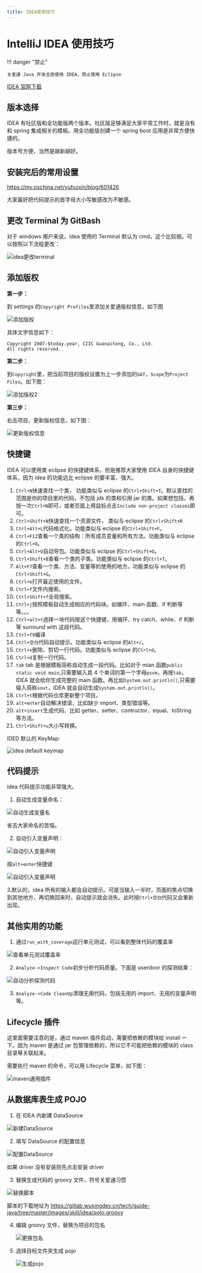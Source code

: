 ```yaml
---
title: IDEA使用技巧
---
```


# IntelliJ IDEA 使用技巧

!!! danger "禁止"

    关爱通 Java 开发全部使用 IDEA，禁止使用 Eclipse

[IDEA 官网下载](https://www.jetbrains.com/idea/download/)

## 版本选择

IDEA 有社区版和全功能版两个版本。社区版足够满足大家平常工作时，就是没有和 spring 集成相关的模板。用全功能版创建一个 spring boot 应用是非常方便快捷的。

版本号方便，当然是越新越好。

## 安装完后的常用设置

https://my.oschina.net/yuhuixin/blog/601426

大家最好把代码提示的首字母大小写敏感改为不敏感。

## 更改 Terminal 为 GitBash

对于 windows 用户来说，idea 使用的 Terminal 默认为 cmd，这个比较弱。可以按照以下流程更改：

![idea更改terminal](../../assets/images/skill/idea/idea-terminal.png)

## 添加版权

**第一步：**

到 settings 的`Copyright Profiles`里添加关爱通版权信息，如下图

![添加版权](../../assets/images/skill/idea/idea-copyright.png)

具体文字信息如下：

```
Copyright 2007-$today.year, CIIC Guanaitong, Co., Ltd.
All rights reserved.
```

**第二步：**

到`Copyright`里，把当前项目的版权设置为上一步添加的`GAT`，`Scope`为`Project Files`。如下图：

![添加版权2](../../assets/images/skill/idea/idea-copyright2.png)

**第三步：**

右击项目，更新版权信息，如下图：

![更新版权信息](../../assets/images/skill/idea/idea-copyright3.png)

## 快捷键

IDEA 可以使用类 eclipse 的快捷键体系，但是推荐大家使用 IDEA 自身的快捷键体系，因为 idea 的功能远比 eclipse 的要丰富、强大。

1. `Ctrl+N`快速查找一个类， 功能类似与 eclipse 的`Ctrl+Shift+T`。默认查找的范围是你的项目里的代码，不包括 jdk 的类和引用 jar 的类。如果想包括，再按一次`Ctrl+N`即可，或者页面上用鼠标点击`Include non-project classes`即可。
2. `Ctrl+Shift+N`快速查找一个资源文件， 类似与 eclipse 的`Ctrl+Shift+R`
3. `Ctrl+Alt+L`代码格式化。功能类似与 eclipse 的`Ctrl+Shift+F`。
4. `Ctrl+F12`查看一个类的结构：所有成员变量和所有方法。功能类似与 eclipse 的`Ctrl+O`。
5. `Ctrl+Alt+O`自动导包。功能类似与 eclipse 的`Ctrl+Shift+O`。
6. `Ctrl+Shift+B`查看一个类的子类。功能类似与 eclipse 的`Ctrl+T`。
7. `Alt+F7`查看一个类、方法、变量等的使用的地方。功能类似与 eclipse 的`Ctrl+Shift+G`。
8. `Ctrl+e`打开最近使用的文件。
9. `Ctrl+f`文件内搜索。
10. `Ctrl+Shift+f`全局搜索。
11. `Ctrl+j`按照模板自动生成相应的代码块。如循环、main 函数、if 判断等等。。。
12. `Ctrl+alt+t`选择一块代码按这个快捷键，用循环、try catch、while、if 判断等 surround with 这段代码。
13. `Ctrl+f9`编译
14. `Ctrl+空白`代码自动提示。功能类似与 eclipse 的`Alt+/`。
15. `Ctrl+x`删除、剪切一行代码。功能类似与 eclipse 的`Ctrl+d`。
16. `Ctrl+d`复制一行代码。
17. `tab` tab 是根据模板简称自动生成一段代码。比如对于 mian 函数`public static void main`,只需要输入其 4 个单词的第一个字母`psvm`，再按`tab`，IDEA 就会给你生成完整的 main 函数。再比如`System.out.println()`,只需要输入简称`sout`，IDEA 就会自动生成`System.out.println()`。
18. `Ctrl+t`根据代码仓库更新整个项目。
19. `alt+enter`自动解决错误，比如缺少 import、类型错误等。
20. `alt+insert`生成代码，比如 getter、setter、contructor、equal、toString 等方法。
21. `Ctrl+Shift+u`大小写转换。

IDED 默认的 KeyMap:

![idea default keymap](../../assets/images/skill/idea/idea.jpg)

## 代码提示

idea 代码提示功能非常强大。

1. 自动生成变量命名：

![自动生成变量名](../../assets/images/skill/idea/auto_g_v.png)

省去大家命名的苦恼。

2. 自动引入变量声明：
   
![自动引入变量声明](../../assets/images/skill/idea/auth_g_v_1.png)

按`alt+enter`快捷键

![自动引入变量声明](../../assets/images/skill/idea/auth_g_v_2.png)

3.默认的，idea 所有的输入都会自动提示。可是当输入一半时，页面的焦点切换到其他地方，再切换回来时，自动提示就会消失。此时按`Ctrl+空白`代码又会重新出现。

## 其他实用的功能

1. 通过`run_with_coverage`运行单元测试，可以看到整体代码的覆盖率
   
![查看单元测试覆盖率](../../assets/images/skill/idea/run_with_coverage.png)
   
2. `Analyze->Inspect Code`初步分析代码质量。下面是 userdoor 的探测结果：

![自动分析探测代码](../../assets/images/skill/idea/analyze_code.png)

3. `Analyze->Code CleanUp`清理无用代码，包括无用的 import、无用的变量声明等。

## Lifecycle 插件

这里面需要注意的是，通过 maven 插件启动，需要把依赖的模块给 install 一下。因为 maven 是通过 jar 包管理依赖的，所以它不可能把依赖的模块的 class 目录等关联起来。

需要执行 maven 的命令，可以用 Lifecycle 菜单，如下图：

![maven通用插件](../../assets/images/skill/idea/maven_lifes.png)

## 从数据库表生成 POJO

1. 在 IDEA 内新建 DataSource
   
  ![新建DataSource](../../assets/images/skill/idea/idea_datasource.png)

2. 填写 DataSource 的配置信息
   
  ![配置DataSource](../../assets/images/skill/idea/idea-source-config.png)
   
  如果 driver 没有安装则先点击安装 driver

3. 替换生成代码的 groovy 文件，符号关爱通习惯
   
  ![替换脚本](../../assets/images/skill/idea/idea-source-scripts.png)

  脚本的下载地址为 https://gitlab.wuxingdev.cn/tech/guide-java/tree/master/images/skill/idea/pojo.groovy

4. 编辑 groovy 文件，替换为项目的包名
   
   ![更换包名](../../assets/images/skill/idea/idea-source-package.png)
   
5. 选择目标文件夹生成 pojo
   
   ![生成pojo](../../assets/images/skill/idea/idea-source-generate.png)

